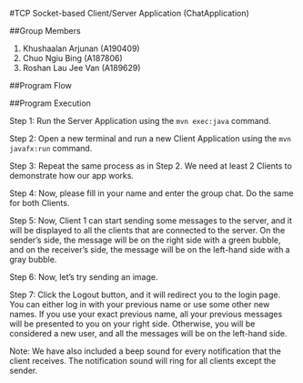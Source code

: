 #TCP Socket-based Client/Server Application (ChatApplication)

##Group Members

1. Khushaalan Arjunan (A190409)
1. Chuo Ngiu Bing (A187806)
1. Roshan Lau Jee Van (A189629)

##Program Flow

##Program Execution

Step 1: Run the Server Application using the `mvn exec:java` command.

Step 2: Open a new terminal and run a new Client Application using the `mvn javafx:run` command.

Step 3: Repeat the same process as in Step 2. We need at least 2 Clients to demonstrate how our app works.

Step 4: Now, please fill in your name and enter the group chat. Do the same for both Clients.

Step 5: Now, Client 1 can start sending some messages to the server, and it will be displayed to all the clients that are connected to the server. On the sender’s side, the message will be on the right side with a green bubble, and on the receiver’s side, the message will be on the left-hand side with a gray bubble.

Step 6: Now, let’s try sending an image.

Step 7: Click the Logout button, and it will redirect you to the login page. You can either log in with your previous name or use some other new names. If you use your exact previous name, all your previous messages will be presented to you on your right side. Otherwise, you will be considered a new user, and all the messages will be on the left-hand side.


Note: We have also included a beep sound for every notification that the client receives. The notification sound will ring for all clients except the sender.



